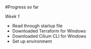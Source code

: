 #Progress so far

*Week 1*

- Read through startup file
- Downloaded Terraform for Windows
- Downloaded Cilium CLI for Windows
- Set up environment

